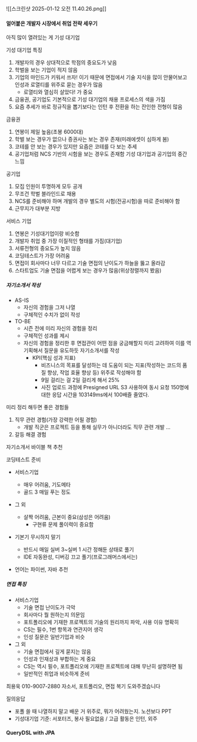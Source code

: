 ![[스크린샷 2025-01-12 오전 11.40.26.png]]

#### 얼어붙은 개발자 시장에서 취업 전략 세우기
아직 많이 열려있는 게 기성 대기업

기성 대기업 특징
1. 개발자의 경우 상대적으로 학점의 중요도가 낮음
2. 학벌을 보는 기업이 적지 않음
3. 기업의 마인드가 키워서 쓰자! 이기 때문에 면접에서 기술 지식을 많이 안물어보고 인성과 로열티를 위주로 묻는 경우가 많음
	* 로열티와 열심히 살았다! 가 중요
4. 금융권, 공기업도 기본적으로 기성 대기업의 채용 프로세스의 색을 가짐
5. 요즘 추세가 바로 정규직을 뽑기보다는 인턴 후 전환을 하는 잔인한 전형이 많음

금융권
1. 연봉이 제일 높음(초봉 6000대)
2. 학벌 보는 경우가 없으나 증권사는 보는 경우 존재(미래에셋이 심하게 봄)
3. 코테를 안 보는 경우가 있지만 요즘은 코테를 다 보는 추세
4. 공기업처럼 NCS 기반의 시험을 보는 경우도 존재함
기성 대기업과 공기업의 중간 느낌

공기업
1. 모집 인원이 투명하게 모두 공개
2. 무조건 학벌 블라인드로 채용
3. NCS를 준비해야 하며 개발의 경우 별도의 시험(전공시험)을 따로 준비해야 함
4. 근무지가 대부분 지방

서비스 기업
1. 연봉은 기성대기업이랑 비슷함
2. 개발자 취업 중 가장 이질적인 형태를 가짐(대기업)
3. 서류전형의 중요도가 높지 않음
4. 코딩테스트가 가장 어려움
5. 면접이 회사마다 너무 다르고 기술 면접의 난이도가 하늘을 뚫고 올라감
6. 스타트업도 기술 면접을 어렵게 보는 경우가 많음(위상정렬까지 봤음)

##### 자기소개서 작성 
* AS-IS
	* 자신의 경험을 그저 나열
	* 구체적인 수치가 없이 작성
* TO-BE
	* 시즌 전에 미리 자신의 경험을 정리
	* 구체적인 성과를 제시
	* 자신의 경험을 정리한 후 면접관이 어떤 점을 궁금해할지 미리 고려하여 이를 역기획해서 질문을 유도하듯 자기소개서를 작성
		* KPI(핵심 성과 지표)
			* 비즈니스의 목표를 달성하는 데 도움이 되는 지표(작성하는 코드의 품질 향상, 작업 효율 향상 등) 위주로 작성해야 함
			* 9일 걸리는 걸 2일 걸리게 해서 25% 
			* 사진 업로드 과정에 Presigned URL S3 사용하여 동시 요청 150명에 대한 응답 시간을 103149ms에서 100배즐 줄였다.

미리 정리 해두면 좋은 경험들
1. 직무 관련 경험(가장 강력한 어필 경험)
	* 개발 직군은 프로젝트 등을 통해 실무가 아니더라도 직무 관련 개발 ... 
2. 갈등 해결 경험

자기소개서 바이블 책 추천


코딩테스트 준비
* 서비스기업
	* 매우 어려움, 기도메타
	* 골드 3 매일 푸는 정도
* 그 외 
	* 살짝 어려움, 근본이 중요(삼성은 어려움)
		* 구현류 문제 풀이력이 중요함

* 기본기 무시하지 말기
	* 반드시 매일 실버 3~실버 1 시간 정해둔 상태로 풀기
	* IDE 자동완성, 디버깅 끄고 풀기(프로그래머스에서는)
* 언어는 파이썬, 자바 추천

##### 면접 특징
* 서비스기업
	* 기술 면접 난이도가 극악
	* 회사마다 뭘 원하는지 의문임
	* 포트폴리오에 기재한 프로젝트의 기술의 원리까지 파악, 사용 이유 명확히
	* CS는 필수, 1번 항목과 연관지어 생각
	* 인성 질문은 일반기업과 비슷
* 그 외
	* 기술 면접에서 깊게 묻지는 않음
	* 인성과 인재상과 부합하는 게 중요
	* CS는 역시 필수, 포트폴리오에 기재한 프로젝트에 대해 무난히 설명하면 됨
	* 일반적인 취업과 비슷하게 준비


최용욱 010-9007-2880 자소서, 포트폴리오, 면접 복기 도와주겠습니다

질의응답
* 포폴 쓸 때 나열하지 말고 배운 거 위주로, 뭐가 어려웠는지. 노션보다 PPT
* 기성대기업 기준: 서포터즈, 봉사 필요없음 / 고급 활동은 인턴, 외주


#### QueryDSL with JPA